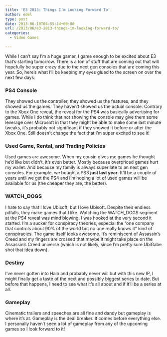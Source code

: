 ```yaml
---
title: 'E3 2013: Things I’m Looking Forward To'
author: edel
type: post
date: 2013-06-10T04:55:14+00:00
url: /2013/06/e3-2013-things-im-looking-forward-to/
categories:
  - Video Games

---
```

While I can&#8217;t say I&#8217;m a huge gamer, I game enough to be excited about E3 that&#8217;s starting tomorrow. There is a ton of stuff that are coming out that will hopefully be super crazy due to the next gen consoles that are coming this year. So, here&#8217;s what I&#8217;ll be keeping my eyes glued to the screen on over the next few days.

### PS4 Console

They showed us the controller, they showed us the features, and they showed us the games. They haven&#8217;t showed us the actual console. Contrary to the Xbox One reveal, the reveal for the PS4 was basically advertising for games. While I do think that not showing the console may give them some leverage over Microsoft in that they might be able to make some last minute tweaks, it&#8217;s probably not significant if they showed it before or after the Xbox One. Still doesn&#8217;t change the fact that I&#8217;m super excited to see it!

### Used Game, Rental, and Trading Policies

Used games are awesome. When my cousin gives me games he thought he&#8217;d like but didn&#8217;t, it&#8217;s even better. Mostly because overpriced games hurt my wallet. And because my family is always super late to an next gen consoles. For example, we bought a PS3 **just last year**. It&#8217;ll be a couple of years until we get the PS4 and I&#8217;m hoping a lot of used games will be available for us (the cheaper they are, the better).

### WATCH_DOGS

I hate to say that I love Ubisoft, but I love Ubisoft. Despite their endless pitfalls, they make games that I like. Watching the WATCH_DOGS segment at the PS4 reveal was mind blowing. I was hooked at the very second it started. I&#8217;m a sucker for conspiracy theories, especial the &#8220;one company that controls about 90% of the world but no one really knows it&#8221; kind of conspiracies. The game itself looks awesome. It&#8217;s reminiscent of Assassin&#8217;s Creed and my fingers are crossed that maybe it might take place on the Assassin&#8217;s Creed universe (which is not likely, since I&#8217;m pretty sure UbiGabe shot that idea down).

### Destiny

I&#8217;ve never gotten into Halo and probably never will but with this new IP, I might finally get a taste of the next and possibly biggest series to date. But before that happens, I need to see what it&#8217;s all about and if it&#8217;ll be a series at all.

### Gameplay

Cinematic trailers and speeches are all fine and dandy but gameplay is where it&#8217;s at. Gameplay is the deal breaker. It comes before everything else. I personally haven&#8217;t seen a lot of gameplay from any of the upcoming games so I look forward to it!

<ol class="footnote">
</ol>